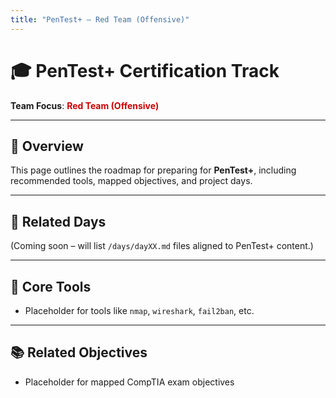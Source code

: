 ```yaml
---
title: "PenTest+ – Red Team (Offensive)"
---
```


# 🎓 PenTest+ Certification Track

**Team Focus**: <span style="color:#cc0000; font-weight:bold;">Red Team (Offensive)</span>

---

## 🧠 Overview

This page outlines the roadmap for preparing for **PenTest+**, including recommended tools, mapped objectives, and project days.

---

## 🔗 Related Days

(Coming soon – will list `/days/dayXX.md` files aligned to PenTest+ content.)

---

## 🧰 Core Tools

- Placeholder for tools like `nmap`, `wireshark`, `fail2ban`, etc.

---

## 📚 Related Objectives

- Placeholder for mapped CompTIA exam objectives
